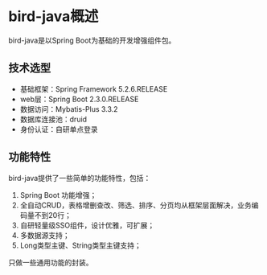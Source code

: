 # bird-java概述

bird-java是以Spring Boot为基础的开发增强组件包。

## 技术选型

 - 基础框架：Spring Framework 5.2.6.RELEASE
 - web层：Spring Boot 2.3.0.RELEASE
 - 数据访问：Mybatis-Plus 3.3.2
 - 数据库连接池：druid
 - 身份认证：自研单点登录

## 功能特性

bird-java提供了一些简单的功能特性，包括：

 1. Spring Boot 功能增强；
 2. 全自动CRUD，表格增删查改、筛选、排序、分页均从框架层面解决，业务编码量不到20行；
 3. 自研轻量级SSO组件，设计优雅，可扩展；
 4. 多数据源支持；
 5. Long类型主键、String类型主键支持；
 
 只做一些通用功能的封装。


